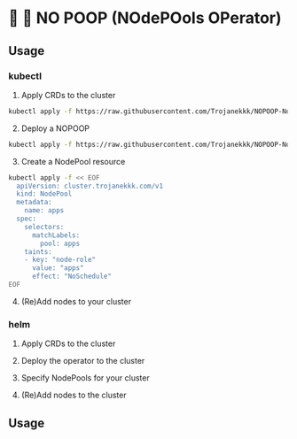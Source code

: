 # :no_entry_sign: :poop: NO POOP (NOdePOols OPerator)

## Usage

### kubectl

1. Apply CRDs to the cluster
```bash
kubectl apply -f https://raw.githubusercontent.com/Trojanekkk/NOPOOP-Nodepools-Operator/refs/heads/main/k8s/crd.yaml
```

2. Deploy a NOPOOP
```bash
kubectl apply -f https://raw.githubusercontent.com/Trojanekkk/NOPOOP-Nodepools-Operator/refs/heads/main/k8s/deployment.yaml
```

3. Create a NodePool resource
```bash
kubectl apply -f << EOF
  apiVersion: cluster.trojanekkk.com/v1
  kind: NodePool
  metadata:
    name: apps
  spec:
    selectors:
      matchLabels:
        pool: apps
    taints:
    - key: "node-role"
      value: "apps"
      effect: "NoSchedule"
EOF
```

4. (Re)Add nodes to your cluster



### helm
1. Apply CRDs to the cluster

2. Deploy the operator to the cluster

3. Specify NodePools for your cluster

4. (Re)Add nodes to the cluster

## Usage